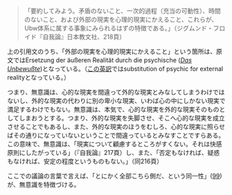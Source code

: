 > 「要約してみよう。矛盾のないこと、一次的過程（充当の可動性）、時間のないこと、および外部の現実を心理的現実にかえること、これらが、Ubw体系に属する事象にみられるはずの特徴である。」（ジグムンド・フロイド『自我論』日本教文社、218頁）

上の引用文のうち、「外部の現実を心理的現実にかえること」という箇所は、原文ではErsetzung der äußeren Realität durch die psychische ([*Das Unbewußte*](https://www.projekt-gutenberg.org/freud/kleine2/Kapitel28.html))となっている。（[この英訳](https://www.sas.upenn.edu/~cavitch/pdf-library/Freud_Unconscious.pdf)ではsubstitution of psychic for external realityとなっている。）

つまり、無意識は、心的な現実を間違って外的な現実とみなしてしまうわけではないし、外的な現実の代わりに別の卑小な現実、いわば心の中にしかない現実で満足するわけでもない。無意識は、本気で、心的な現実を外的な現実そのものとしてしまおうとする。つまり、外的な現実を失脚させ、そこへ心的な現実を成立させることでもあるし、また、外的な現実のほうをむしろ、心的な現実に照らせばその通りになっていないということで間違っているとみなすことですらある。この意味で、無意識は、「現実について顧慮するところがすくない。それは快感原則にしたがっている」（『自我論』217頁）し、また、「否定もなければ、疑惑もなければ、安定の程度というものもない。」（同216頁）

ここでの議論の言葉で言えば、「とにかく全部こちら側だ、という同一性」([99](099.md))が、無意識を特徴づける。
